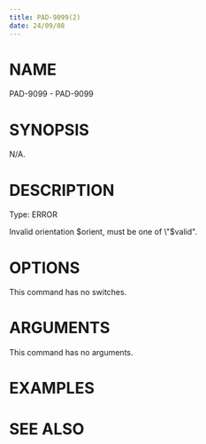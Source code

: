 ```yaml
---
title: PAD-9099(2)
date: 24/09/08
---
```


# NAME

PAD-9099 - PAD-9099

# SYNOPSIS

N/A.

# DESCRIPTION

Type: ERROR

Invalid orientation $orient, must be one of \"$valid\".

# OPTIONS

This command has no switches.

# ARGUMENTS

This command has no arguments.

# EXAMPLES

# SEE ALSO
